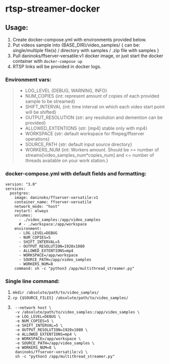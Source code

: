 # rtsp-streamer-docker

## Usage:

1. Create docker-compose.yml with environments provided below.
2. Put videos sample into {BASE_DIR}/video_samples/ { can be: single/multiple file(s) / directory with samples / .zip file with samples }
3. Pull daninoks/ffserver-versatile:v1 docker image, or just start the docker container with `docker-compose up`
4. RTSP links will be provided in docker logs.

### Environment vars:

> - LOG_LEVEL {DEBUG, WARNING, INFO}
> - NUM_COPIES {int: represent amount of copies of each provided sample to be streamed}
> - SHIFT_INTERVAL {int: time interval on which each video start point will be shifted}
> - OUTPUT_RESOLUTION {str: any resolution and demention can be provided}
> - ALLOWED_EXTENTIONS {str: [mp4] stable only with mp4}
> - WORKSPACE {str: default workspace for ffmpeg/ffserver operations}
> - SOURCE_PATH {str: default input source directory}
> - WORKERS_NUM {int: Workers amount. Should be >= number of streams[video_samples_num*copies_num] and <= number of threads available on your work station.}

### docker-compose.yml with default fields and formatting:

```
version: "3.0"
services:
  postgres:
    image: daninoks/ffserver-versatile:v1
    container_name: ffserver-versatile
    network_mode: "host"
    restart: always
    volumes:
      - ./video_samples:/app/video_samples
      # - ./workspace:/app/workspace
    environment:
      - LOG_LEVEL=DEBUG
      - NUM_COPIES=5
      - SHIFT_INTERVAL=5
      - OUTPUT_RESOLUTION=1920x1080
      - ALLOWED_EXTENTIONS=mp4
      - WORKSPACE=/app/workspace
      - SOURCE_PATH=/app/video_samples
      - WORKERS_NUM=8
    command: sh -c "python3 /app/multithread_streamer.py"
```

### Single line command:

1.  `mkdir /absolute/path/to/video_samples/`
2.  `cp {$SOURCE_FILES} /absolute/path/to/video_samples/`
3.  ```docker run -d --name ffserver-versatile \
     --network host \
     -v /absolute/path/to/video_samples:/app/video_samples \
     -e LOG_LEVEL=DEBUG \
     -e NUM_COPIES=5 \
     -e SHIFT_INTERVAL=5 \
     -e OUTPUT_RESOLUTION=1920x1080 \
     -e ALLOWED_EXTENTIONS=mp4 \
     -e WORKSPACE=/app/workspace \
     -e SOURCE_PATH=/app/video_samples \
     -e WORKERS_NUM=8 \
     daninoks/ffserver-versatile:v1 \
     sh -c "python3 /app/multithread_streamer.py"
    ```
